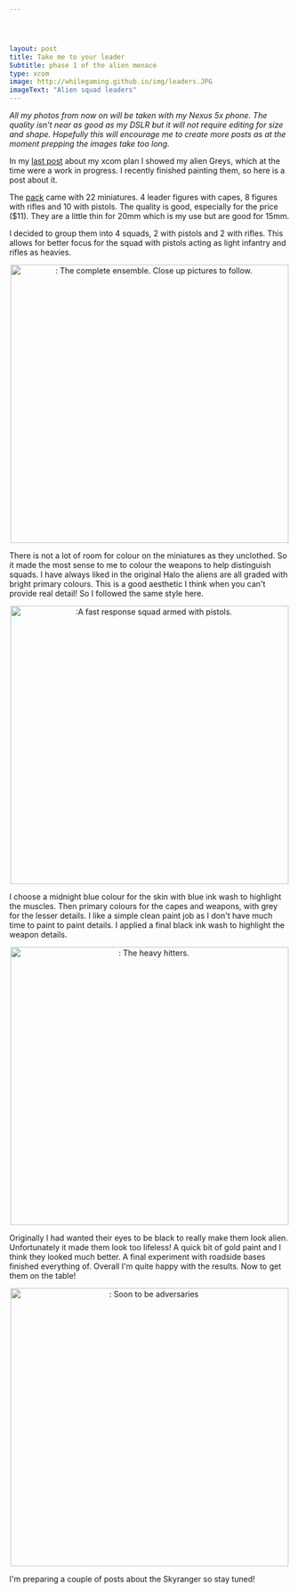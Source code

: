 ```yaml
---




layout: post
title: Take me to your leader
Subtitle: phase 1 of the alien menace
type: xcom
image: http://whilegaming.github.io/img/leaders.JPG
imageText: "Alien squad leaders"
---
```

*All my photos from now on will be taken with my Nexus 5x phone. The
quality isn't near as good as my DSLR but it will not require editing for
size and shape. Hopefully this will encourage me to create more posts as at
the moment prepping the images take too long.*

In my [last post](http://whilegaming.github.io/2016-01-28-invasion) about my xcom plan I showed my alien Greys, which at
the time were a work in progress. I recently finished painting them, so
here is a post about it.

The [pack](http://www.rebelminis.com/15algrar.html) came with 22 miniatures. 4 leader figures with capes, 8
figures with rifles and 10 with pistols. The quality is good, especially
for the price ($11). They are a little thin for 20mm which is my use but
are good for 15mm.

I decided to group them into 4 squads, 2 with pistols and 2 with rifles.
This allows for better focus for the squad with pistols acting as light
infantry and rifles as heavies.

<p align="center">
<a href="http://whilegaming.github.io/img/fullsquad.JPG"><img src="http://whilegaming.github.io/img/fullsquad.JPG" alt=": The complete ensemble. Close up pictures to follow." width="500"></a>
</p>

There is not a lot of room for colour on the miniatures as they unclothed.
So it made the most sense to me to colour the weapons to help distinguish
squads. I have always liked in the original Halo the aliens are all graded
with bright primary colours. This is a good aesthetic I think when you
can't provide real detail! So I followed the same style here.

<p align="center">
<a href="http://whilegaming.github.io/img/pistols.JPG"><img src="http://whilegaming.github.io/img/pistols.JPG" alt=":A fast response squad armed with pistols." width="500"></a>
</p>

I choose a midnight blue colour for the skin with blue ink wash to
highlight the muscles. Then primary colours for the capes and weapons, with
grey for the lesser details. I like a simple clean paint job as I don't
have much time to paint to paint details. I applied a final black ink wash
to highlight the weapon details.

<p align="center">
<a href="http://whilegaming.github.io/img/rifles.JPG"><img src="http://whilegaming.github.io/img/rifles.JPG" alt=": The heavy hitters." width="500"></a>
</p>

Originally I had wanted their eyes to be black to really make them look
alien. Unfortunately it made them look too lifeless! A quick bit of gold
paint and I think they looked much better. A final experiment with roadside
bases finished everything of. Overall I'm quite happy with the results. Now
to get them on the table!

<p align="center">
<a href="http://whilegaming.github.io/img/closeup.JPG"><img src="http://whilegaming.github.io/img/closeup.JPG" alt=": Soon to be adversaries" width="500"></a>
</p>

I'm preparing a couple of posts about the Skyranger so stay tuned!
